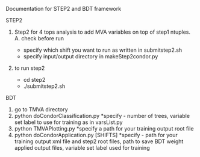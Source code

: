 Documentation for STEP2 and BDT framework

STEP2
1. Step2 for 4 tops analysis to add MVA variables on top of step1 ntuples.
    A. check before run
      * specify which shift you want to run as written in submitstep2.sh
      * specify input/output directory in makeStep2condor.py
  
2. to run step2
    *  cd step2
    *  ./submitstep2.sh


BDT
1. go to TMVA directory
2. python doCondorClassification.py
*specify - number of trees, variable set label to use for training as in varsList.py
3. python TMVAPlotting.py
*specify a path for your training output root file
4. python doCondorApplication.py [SHIFTS]
*specify - path for your training output xml file and step2 root files, path to save BDT weight applied output files, variable set label used for training
                
    
